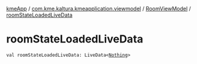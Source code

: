 [kmeApp](../../index.md) / [com.kme.kaltura.kmeapplication.viewmodel](../index.md) / [RoomViewModel](index.md) / [roomStateLoadedLiveData](./room-state-loaded-live-data.md)

# roomStateLoadedLiveData

`val roomStateLoadedLiveData: LiveData<`[`Nothing`](https://kotlinlang.org/api/latest/jvm/stdlib/kotlin/-nothing/index.html)`>`